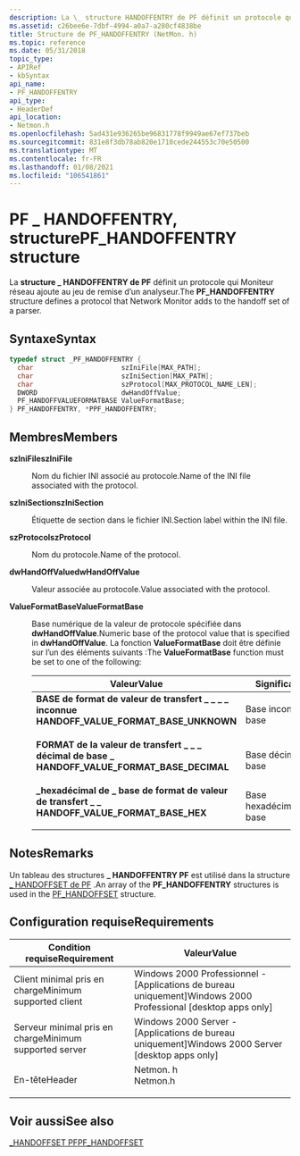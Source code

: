 ```yaml
---
description: La \_ structure HANDOFFENTRY de PF définit un protocole qui Moniteur réseau ajoute au jeu de remise d’un analyseur.
ms.assetid: c26bee6e-7dbf-4994-a0a7-a280cf4838be
title: Structure de PF_HANDOFFENTRY (NetMon. h)
ms.topic: reference
ms.date: 05/31/2018
topic_type:
- APIRef
- kbSyntax
api_name:
- PF_HANDOFFENTRY
api_type:
- HeaderDef
api_location:
- Netmon.h
ms.openlocfilehash: 5ad431e936265be96831778f9949ae67ef737beb
ms.sourcegitcommit: 831e8f3db78ab820e1710cede244553c70e50500
ms.translationtype: MT
ms.contentlocale: fr-FR
ms.lasthandoff: 01/08/2021
ms.locfileid: "106541861"
---
```

# <a name="pf_handoffentry-structure"></a><span data-ttu-id="7ddc4-103">PF \_ HANDOFFENTRY, structure</span><span class="sxs-lookup"><span data-stu-id="7ddc4-103">PF\_HANDOFFENTRY structure</span></span>

<span data-ttu-id="7ddc4-104">La **structure \_ HANDOFFENTRY de PF** définit un protocole qui Moniteur réseau ajoute au jeu de remise d’un analyseur.</span><span class="sxs-lookup"><span data-stu-id="7ddc4-104">The **PF\_HANDOFFENTRY** structure defines a protocol that Network Monitor adds to the handoff set of a parser.</span></span>

## <a name="syntax"></a><span data-ttu-id="7ddc4-105">Syntaxe</span><span class="sxs-lookup"><span data-stu-id="7ddc4-105">Syntax</span></span>


```C++
typedef struct _PF_HANDOFFENTRY {
  char                      szIniFile[MAX_PATH];
  char                      szIniSection[MAX_PATH];
  char                      szProtocol[MAX_PROTOCOL_NAME_LEN];
  DWORD                     dwHandOffValue;
  PF_HANDOFFVALUEFORMATBASE ValueFormatBase;
} PF_HANDOFFENTRY, *PPF_HANDOFFENTRY;
```



## <a name="members"></a><span data-ttu-id="7ddc4-106">Membres</span><span class="sxs-lookup"><span data-stu-id="7ddc4-106">Members</span></span>

<dl> <dt>

<span data-ttu-id="7ddc4-107">**szIniFile**</span><span class="sxs-lookup"><span data-stu-id="7ddc4-107">**szIniFile**</span></span>
</dt> <dd>

<span data-ttu-id="7ddc4-108">Nom du fichier INI associé au protocole.</span><span class="sxs-lookup"><span data-stu-id="7ddc4-108">Name of the INI file associated with the protocol.</span></span>

</dd> <dt>

<span data-ttu-id="7ddc4-109">**szIniSection**</span><span class="sxs-lookup"><span data-stu-id="7ddc4-109">**szIniSection**</span></span>
</dt> <dd>

<span data-ttu-id="7ddc4-110">Étiquette de section dans le fichier INI.</span><span class="sxs-lookup"><span data-stu-id="7ddc4-110">Section label within the INI file.</span></span>

</dd> <dt>

<span data-ttu-id="7ddc4-111">**szProtocol**</span><span class="sxs-lookup"><span data-stu-id="7ddc4-111">**szProtocol**</span></span>
</dt> <dd>

<span data-ttu-id="7ddc4-112">Nom du protocole.</span><span class="sxs-lookup"><span data-stu-id="7ddc4-112">Name of the protocol.</span></span>

</dd> <dt>

<span data-ttu-id="7ddc4-113">**dwHandOffValue**</span><span class="sxs-lookup"><span data-stu-id="7ddc4-113">**dwHandOffValue**</span></span>
</dt> <dd>

<span data-ttu-id="7ddc4-114">Valeur associée au protocole.</span><span class="sxs-lookup"><span data-stu-id="7ddc4-114">Value associated with the protocol.</span></span>

</dd> <dt>

<span data-ttu-id="7ddc4-115">**ValueFormatBase**</span><span class="sxs-lookup"><span data-stu-id="7ddc4-115">**ValueFormatBase**</span></span>
</dt> <dd>

<span data-ttu-id="7ddc4-116">Base numérique de la valeur de protocole spécifiée dans **dwHandOffValue**.</span><span class="sxs-lookup"><span data-stu-id="7ddc4-116">Numeric base of the protocol value that is specified in **dwHandOffValue**.</span></span> <span data-ttu-id="7ddc4-117">La fonction **ValueFormatBase** doit être définie sur l’un des éléments suivants :</span><span class="sxs-lookup"><span data-stu-id="7ddc4-117">The **ValueFormatBase** function must be set to one of the following:</span></span>



| <span data-ttu-id="7ddc4-118">Valeur</span><span class="sxs-lookup"><span data-stu-id="7ddc4-118">Value</span></span>                                                                                                                                                                                                                        | <span data-ttu-id="7ddc4-119">Signification</span><span class="sxs-lookup"><span data-stu-id="7ddc4-119">Meaning</span></span>                     |
|------------------------------------------------------------------------------------------------------------------------------------------------------------------------------------------------------------------------------|-----------------------------|
| <span id="HANDOFF_VALUE_FORMAT_BASE_UNKNOWN"></span><span id="handoff_value_format_base_unknown"></span><dl> <span data-ttu-id="7ddc4-120"><dt>**BASE de format de valeur de transfert \_ \_ \_ \_ inconnue**</dt></span><span class="sxs-lookup"><span data-stu-id="7ddc4-120"><dt>**HANDOFF\_VALUE\_FORMAT\_BASE\_UNKNOWN**</dt></span></span> </dl> | <span data-ttu-id="7ddc4-121">Base inconnue</span><span class="sxs-lookup"><span data-stu-id="7ddc4-121">Unknown base</span></span><br/>     |
| <span id="HANDOFF_VALUE_FORMAT_BASE_DECIMAL"></span><span id="handoff_value_format_base_decimal"></span><dl> <span data-ttu-id="7ddc4-122"><dt>**FORMAT de la valeur de transfert \_ \_ \_ décimal de base \_**</dt></span><span class="sxs-lookup"><span data-stu-id="7ddc4-122"><dt>**HANDOFF\_VALUE\_FORMAT\_BASE\_DECIMAL**</dt></span></span> </dl> | <span data-ttu-id="7ddc4-123">Base décimale</span><span class="sxs-lookup"><span data-stu-id="7ddc4-123">Decimal base</span></span><br/>     |
| <span id="HANDOFF_VALUE_FORMAT_BASE_HEX"></span><span id="handoff_value_format_base_hex"></span><dl> <span data-ttu-id="7ddc4-124"><dt>**\_hexadécimal de \_ base de format de valeur de transfert \_ \_**</dt></span><span class="sxs-lookup"><span data-stu-id="7ddc4-124"><dt>**HANDOFF\_VALUE\_FORMAT\_BASE\_HEX**</dt></span></span> </dl>             | <span data-ttu-id="7ddc4-125">Base hexadécimale</span><span class="sxs-lookup"><span data-stu-id="7ddc4-125">Hexadecimal base</span></span><br/> |



 

</dd> </dl>

## <a name="remarks"></a><span data-ttu-id="7ddc4-126">Notes</span><span class="sxs-lookup"><span data-stu-id="7ddc4-126">Remarks</span></span>

<span data-ttu-id="7ddc4-127">Un tableau des structures **\_ HANDOFFENTRY PF** est utilisé dans la structure [ \_ HANDOFFSET de PF](pf-handoffset.md) .</span><span class="sxs-lookup"><span data-stu-id="7ddc4-127">An array of the **PF\_HANDOFFENTRY** structures is used in the [PF\_HANDOFFSET](pf-handoffset.md) structure.</span></span>

## <a name="requirements"></a><span data-ttu-id="7ddc4-128">Configuration requise</span><span class="sxs-lookup"><span data-stu-id="7ddc4-128">Requirements</span></span>



| <span data-ttu-id="7ddc4-129">Condition requise</span><span class="sxs-lookup"><span data-stu-id="7ddc4-129">Requirement</span></span> | <span data-ttu-id="7ddc4-130">Valeur</span><span class="sxs-lookup"><span data-stu-id="7ddc4-130">Value</span></span> |
|-------------------------------------|-------------------------------------------------------------------------------------|
| <span data-ttu-id="7ddc4-131">Client minimal pris en charge</span><span class="sxs-lookup"><span data-stu-id="7ddc4-131">Minimum supported client</span></span><br/> | <span data-ttu-id="7ddc4-132">Windows 2000 Professionnel - \[Applications de bureau uniquement\]</span><span class="sxs-lookup"><span data-stu-id="7ddc4-132">Windows 2000 Professional \[desktop apps only\]</span></span><br/>                          |
| <span data-ttu-id="7ddc4-133">Serveur minimal pris en charge</span><span class="sxs-lookup"><span data-stu-id="7ddc4-133">Minimum supported server</span></span><br/> | <span data-ttu-id="7ddc4-134">Windows 2000 Server - \[Applications de bureau uniquement\]</span><span class="sxs-lookup"><span data-stu-id="7ddc4-134">Windows 2000 Server \[desktop apps only\]</span></span><br/>                                |
| <span data-ttu-id="7ddc4-135">En-tête</span><span class="sxs-lookup"><span data-stu-id="7ddc4-135">Header</span></span><br/>                   | <dl> <span data-ttu-id="7ddc4-136"><dt>Netmon. h</dt></span><span class="sxs-lookup"><span data-stu-id="7ddc4-136"><dt>Netmon.h</dt></span></span> </dl> |



## <a name="see-also"></a><span data-ttu-id="7ddc4-137">Voir aussi</span><span class="sxs-lookup"><span data-stu-id="7ddc4-137">See also</span></span>

<dl> <dt>

[<span data-ttu-id="7ddc4-138">\_HANDOFFSET PF</span><span class="sxs-lookup"><span data-stu-id="7ddc4-138">PF\_HANDOFFSET</span></span>](pf-handoffset.md)
</dt> </dl>

 

 




